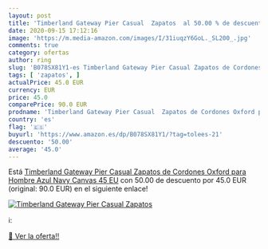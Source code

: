 ```yaml
---
layout: post
title: 'Timberland Gateway Pier Casual  Zapatos  al 50.00 % de descuento'
date: 2020-09-15 17:12:16
image: 'https://m.media-amazon.com/images/I/31iuqzY6GoL._SL200_.jpg'
comments: true
category: ofertas
author: ring
slug: 'B078SX81Y1-es Timberland Gateway Pier Casual Zapatos de Cordones Oxford...'
tags: [ 'zapatos', ]
actualPrice: 45.0 EUR
currency: EUR
price: 45.0
comparePrice: 90.0 EUR
prodname: 'Timberland Gateway Pier Casual  Zapatos de Cordones Oxford para Hombre  Azul  Navy Canvas   45 EU'
country: 'es'
flag: '🇪🇸'
buyurl: 'https://www.amazon.es/dp/B078SX81Y1/?tag=tolees-21'
descuento: '50.00'
average: '45.0'
---
```


Está [Timberland Gateway Pier Casual  Zapatos de Cordones Oxford para Hombre  Azul  Navy Canvas   45 EU](https://www.amazon.es/dp/B078SX81Y1/?tag=tolees-21) con 50.00 de descuento por 45.0 EUR (original: 90.0 EUR) en el siguiente enlace!

[![Timberland Gateway Pier Casual  Zapatos ](https://m.media-amazon.com/images/I/31iuqzY6GoL._SL200_.jpg)](https://www.amazon.es/dp/B078SX81Y1/?tag=tolees-21)

ℹ️:


[🛒 Ver la oferta!!](https://www.amazon.es/dp/B078SX81Y1/?tag=tolees-21)
